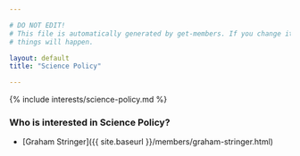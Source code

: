 ```yaml
---

# DO NOT EDIT!
# This file is automatically generated by get-members. If you change it, bad
# things will happen.

layout: default
title: "Science Policy"

---
```


{% include interests/science-policy.md %}

### Who is interested in Science Policy?


* [Graham Stringer]({{ site.baseurl }}/members/graham-stringer.html)
